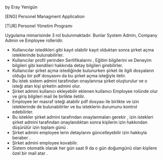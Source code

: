 by Eray Yenigün

[ENG]
Personel Managment Application


[TUR]
Personel Yönetim Programı

Uygulama mimarisinde 3 rol bulunmaktadır. Bunlar System Admin, Company Admin ve Employee rolleridir.

* Kullanıcılar istedikleri gibi kayıt olabilir kayıt olduktan sonra şirket açma isteklerinde bulunabilirler.
* Kullanıcılar profil yerinden Sertifikalarını , Eğitim bilgilerini ve Deneyim bilgileri gibi kendileri hakkında detay bilgileri girebilirler.
* Kullanıcılar şirket açma istediğinde bulunurken şirket ile ilgili dosyaların olduğu bir pdf dosyasını da bu şirket açma isteğiyle iletir.
* Bu istek sistem admini  tarafından onaylanırsa şirket oluşturulur ve o isteği atan kişi şirketin admini olur.
* Şirket admini kullanıcı ekleyebilir eklenen kullanıcı Employee rolünde olur ve giriş bilgileri mail ile birlikte iletilir.
* Employee ler masraf isteği atabilir pdf dosyası ile birlikte ve izin isteklerinde de bulunabilirler ve bu isteklerin durumunu kontrol edebilirler.
* Bu istekler şirket admini tarafından onaylanmaları gerekir , izin istekleri şirket admini tarafından onaylandıktan sonra kişilerin izin hakkından düşürülür izin toplam günü .
* Şirket admini employee lerin detaylarını güncelleyebilir izin hakkıyla beraber .
* Şirket admini employee kovabilir.
* Sistem otomatik olarak her gün saat 9 da o gün doğumgünü olan kişilere özel bir mail atar .


